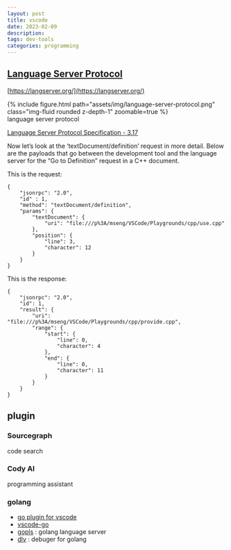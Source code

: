 ```yaml
---
layout: post
title: vscode
date: 2023-02-09
description: 
tags: dev-tools
categories: programming
---
```


## [Language Server Protocol](https://microsoft.github.io/language-server-protocol/)

[https://langserver.org/](https://langserver.org/)

<div class="row mt-3">
    <div class="col-sm mt-3 mt-md-0">
        {% include figure.html path="assets/img/language-server-protocol.png" class="img-fluid rounded z-depth-1" zoomable=true %}
    </div>
</div>
<div class="caption">
  language server protocol
</div>

[Language Server Protocol Specification - 3.17](https://microsoft.github.io/language-server-protocol/specifications/lsp/3.17/specification/)

Now let’s look at the ‘textDocument/definition’ request in more detail. Below are the payloads that go between the development tool and the language server for the “Go to Definition” request in a C++ document.

This is the request:
```
{
    "jsonrpc": "2.0",
    "id" : 1,
    "method": "textDocument/definition",
    "params": {
        "textDocument": {
            "uri": "file:///p%3A/mseng/VSCode/Playgrounds/cpp/use.cpp"
        },
        "position": {
            "line": 3,
            "character": 12
        }
    }
}
```

This is the response:
```
{
    "jsonrpc": "2.0",
    "id": 1,
    "result": {
        "uri": "file:///p%3A/mseng/VSCode/Playgrounds/cpp/provide.cpp",
        "range": {
            "start": {
                "line": 0,
                "character": 4
            },
            "end": {
                "line": 0,
                "character": 11
            }
        }
    }
}
```

## plugin

### Sourcegraph
code search


### Cody AI 

programming assistant


### golang
* [go plugin for vscode](https://marketplace.visualstudio.com/items?itemName=golang.Go)
* [vscode-go](https://github.com/golang/vscode-go)
* [gopls](https://github.com/golang/tools/tree/master/gopls) : golang language server
* [dlv](https://github.com/go-delve/delve) : debuger for golang


